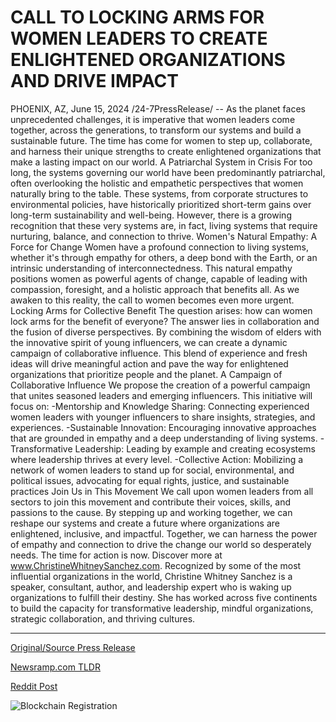 # CALL TO LOCKING ARMS FOR WOMEN LEADERS TO CREATE ENLIGHTENED ORGANIZATIONS AND DRIVE IMPACT

PHOENIX, AZ, June 15, 2024 /24-7PressRelease/ -- As the planet faces unprecedented challenges, it is imperative that women leaders come together, across the generations, to transform our systems and build a sustainable future. The time has come for women to step up, collaborate, and harness their unique strengths to create enlightened organizations that make a lasting impact on our world.  A Patriarchal System in Crisis For too long, the systems governing our world have been predominantly patriarchal, often overlooking the holistic and empathetic perspectives that women naturally bring to the table. These systems, from corporate structures to environmental policies, have historically prioritized short-term gains over long-term sustainability and well-being. However, there is a growing recognition that these very systems are, in fact, living systems that require nurturing, balance, and connection to thrive.  Women's Natural Empathy: A Force for Change Women have a profound connection to living systems, whether it's through empathy for others, a deep bond with the Earth, or an intrinsic understanding of interconnectedness. This natural empathy positions women as powerful agents of change, capable of leading with compassion, foresight, and a holistic approach that benefits all. As we awaken to this reality, the call to women becomes even more urgent.  Locking Arms for Collective Benefit The question arises: how can women lock arms for the benefit of everyone? The answer lies in collaboration and the fusion of diverse perspectives. By combining the wisdom of elders with the innovative spirit of young influencers, we can create a dynamic campaign of collaborative influence. This blend of experience and fresh ideas will drive meaningful action and pave the way for enlightened organizations that prioritize people and the planet.  A Campaign of Collaborative Influence We propose the creation of a powerful campaign that unites seasoned leaders and emerging influencers. This initiative will focus on:  -Mentorship and Knowledge Sharing: Connecting experienced women leaders with younger influencers to share insights, strategies, and experiences. -Sustainable Innovation: Encouraging innovative approaches that are grounded in empathy and a deep understanding of living systems. -Transformative Leadership: Leading by example and creating ecosystems where leadership thrives at every level.  -Collective Action: Mobilizing a network of women leaders to stand up for social, environmental, and political issues, advocating for equal rights, justice, and sustainable practices  Join Us in This Movement We call upon women leaders from all sectors to join this movement and contribute their voices, skills, and passions to the cause. By stepping up and working together, we can reshape our systems and create a future where organizations are enlightened, inclusive, and impactful.  Together, we can harness the power of empathy and connection to drive the change our world so desperately needs. The time for action is now. Discover more at www.ChristineWhitneySanchez.com.  Recognized by some of the most influential organizations in the world, Christine Whitney Sanchez is a speaker, consultant, author, and leadership expert who is waking up organizations to fulfill their destiny. She has worked across five continents to build the capacity for transformative leadership, mindful organizations, strategic collaboration, and thriving cultures. 

---

[Original/Source Press Release](https://www.24-7pressrelease.com/press-release/511724/call-to-locking-arms-for-women-leaders-to-create-enlightened-organizations-and-drive-impact)
                    

[Newsramp.com TLDR](None) 



[Reddit Post](https://www.reddit.com/r/Lifestyle_Culture/comments/1dgccye/women_leaders_urged_to_unite_for_sustainable/) 



![Blockchain Registration](https://cdn.newsramp.app/24-7PressRelease/qrcode/246/15/xenoyAzQ.webp)